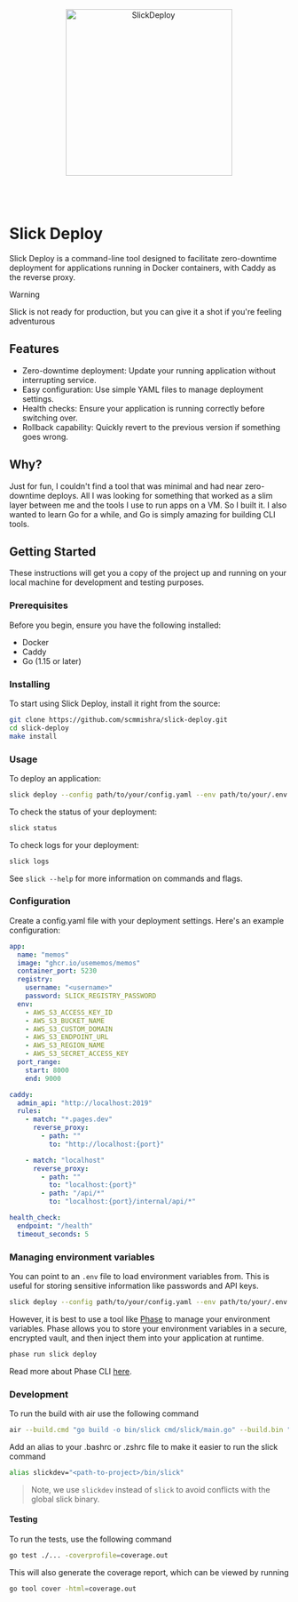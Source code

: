 <div align="center">
<br>
<br>
<p>
  <img src="./.github/logo-light.svg" alt="SlickDeploy" width="300">
</p>
<br>
<br>

</div>

# Slick Deploy

Slick Deploy is a command-line tool designed to facilitate zero-downtime deployment for applications running in Docker containers, with Caddy as the reverse proxy.

> [!WARNING]
> Slick is not ready for production, but you can give it a shot if you're feeling adventurous

## Features

- Zero-downtime deployment: Update your running application without interrupting service.
- Easy configuration: Use simple YAML files to manage deployment settings.
- Health checks: Ensure your application is running correctly before switching over.
- Rollback capability: Quickly revert to the previous version if something goes wrong.

## Why?

Just for fun, I couldn't find a tool that was minimal and had near zero-downtime deploys. All I was looking for something that worked as a slim layer between me and the tools I use to run apps on a VM. So I built it.
I also wanted to learn Go for a while, and Go is simply amazing for building CLI tools.

## Getting Started

These instructions will get you a copy of the project up and running on your local machine for development and testing purposes.

### Prerequisites

Before you begin, ensure you have the following installed:

- Docker
- Caddy
- Go (1.15 or later)

### Installing

To start using Slick Deploy, install it right from the source:

```bash
git clone https://github.com/scmmishra/slick-deploy.git
cd slick-deploy
make install
```

### Usage

To deploy an application:

```bash
slick deploy --config path/to/your/config.yaml --env path/to/your/.env
```

To check the status of your deployment:

```bash
slick status
```

To check logs for your deployment:

```bash
slick logs
```

See `slick --help` for more information on commands and flags.

### Configuration

Create a config.yaml file with your deployment settings. Here's an example configuration:

```yaml
app:
  name: "memos"
  image: "ghcr.io/usememos/memos"
  container_port: 5230
  registry:
    username: "<username>"
    password: SLICK_REGISTRY_PASSWORD
  env:
    - AWS_S3_ACCESS_KEY_ID
    - AWS_S3_BUCKET_NAME
    - AWS_S3_CUSTOM_DOMAIN
    - AWS_S3_ENDPOINT_URL
    - AWS_S3_REGION_NAME
    - AWS_S3_SECRET_ACCESS_KEY
  port_range:
    start: 8000
    end: 9000

caddy:
  admin_api: "http://localhost:2019"
  rules:
    - match: "*.pages.dev"
      reverse_proxy:
        - path: ""
          to: "http://localhost:{port}"

    - match: "localhost"
      reverse_proxy:
        - path: ""
          to: "localhost:{port}"
        - path: "/api/*"
          to: "localhost:{port}/internal/api/*"

health_check:
  endpoint: "/health"
  timeout_seconds: 5
```

### Managing environment variables

You can point to an `.env` file to load environment variables from. This is useful for storing sensitive information like passwords and API keys.

```bash
slick deploy --config path/to/your/config.yaml --env path/to/your/.env
```

However, it is best to use a tool like [Phase](https://phase.dev) to manage your environment variables. Phase allows you to store your environment variables in a secure, encrypted vault, and then inject them into your application at runtime.

```bash
phase run slick deploy
```

Read more about Phase CLI [here](https://docs.phase.dev/cli/commands).

### Development

To run the build with air use the following command

```bash
air --build.cmd "go build -o bin/slick cmd/slick/main.go" --build.bin ""
```

Add an alias to your .bashrc or .zshrc file to make it easier to run the slick command

```bash
alias slickdev="<path-to-project>/bin/slick"
```

> Note, we use `slickdev` instead of `slick` to avoid conflicts with the global slick binary.

#### Testing

To run the tests, use the following command

```bash
go test ./... -coverprofile=coverage.out
```

This will also generate the coverage report, which can be viewed by running

```bash
go tool cover -html=coverage.out
```
